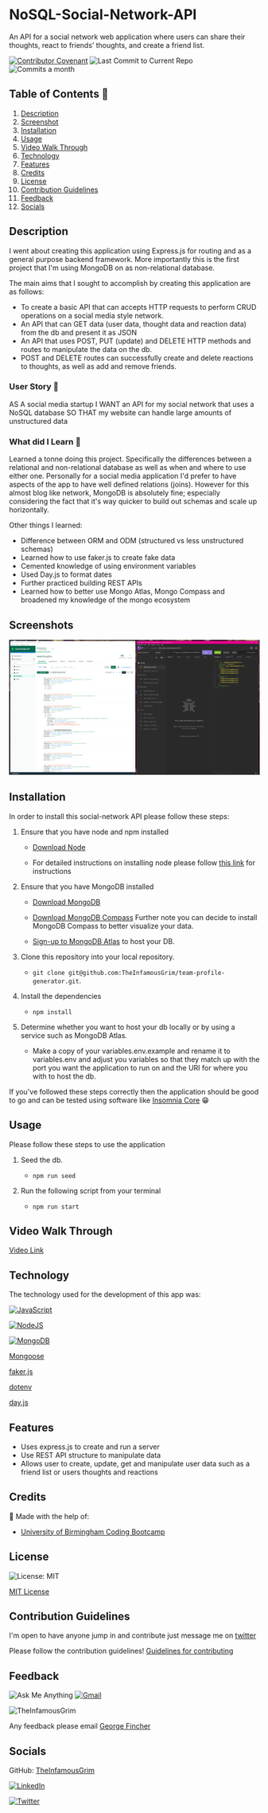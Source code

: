 # NoSQL-Social-Network-API

An API for a social network web application where users can share their thoughts, react to friends’ thoughts, and create a friend list.

[![Contributor Covenant](https://img.shields.io/badge/Contributor%20Covenant-2.1-4baaaa.svg)](code_of_conduct.md)
![Last Commit to Current Repo](https://img.shields.io/github/last-commit/TheInfamousGrim/NoSQL-Social-Network-API)
![Commits a month](https://img.shields.io/github/commit-activity/m/TheInfamousGrim/NoSQL-Social-Network-API)

## Table of Contents 📃

1. [Description](#description)
2. [Screenshot](#screenshots)
3. [Installation](#installation)
4. [Usage](#usage)
5. [Video Walk Through](#video-walk-through)
6. [Technology](#technology)
7. [Features](#features)
8. [Credits](#credits)
9. [License](#license)
10. [Contribution Guidelines](#contribution-guidelines)
11. [Feedback](#feedback)
12. [Socials](#socials)

## Description

I went about creating this application using Express.js for routing and as a general purpose backend framework. More importantly this is the first project that I'm using MongoDB on as non-relational database.

The main aims that I sought to accomplish by creating this application are as follows:

- To create a basic API that can accepts HTTP requests to perform CRUD operations on a social media style network.
- An API that can GET data (user data, thought data and reaction data) from the db and present it as JSON
- An API that uses POST, PUT (update) and DELETE HTTP methods and routes to manipulate the data on the db.
- POST and DELETE routes can successfully create and delete reactions to thoughts, as well as add and remove friends.

### User Story 👤

AS A social media startup
I WANT an API for my social network that uses a NoSQL database
SO THAT my website can handle large amounts of unstructured data

### What did I Learn 🏫

Learned a tonne doing this project. Specifically the differences between a relational and non-relational database as well as when and where to use either one. Personally for a social media application I'd prefer to have aspects of the app to have well defined relations (joins). However for this almost blog like network, MongoDB is absolutely fine; especially considering the fact that it's way quicker to build out schemas and scale up horizontally.

Other things I learned:

- Difference between ORM and ODM (structured vs less unstructured schemas)
- Learned how to use faker.js to create fake data
- Cemented knowledge of using environment variables
- Used Day.js to format dates
- Further practiced building REST APIs
- Learned how to better use Mongo Atlas, Mongo Compass and broadened my knowledge of the mongo ecosystem

## Screenshots

![Team Profile Rendered Output Screenshot](./README-assets/Social-Network-API-Screenshot.png)

## Installation

In order to install this social-network API please follow these steps:

1. Ensure that you have node and npm installed

   - [Download Node](https://nodejs.org/en/download/)

   - For detailed instructions on installing node please follow [this link](https://docs.npmjs.com/downloading-and-installing-node-js-and-npm) for instructions

2. Ensure that you have MongoDB installed

   - [Download MongoDB](https://www.mongodb.com/docs/manual/installation/)

   - [Download MongoDB Compass](https://www.mongodb.com/docs/compass/current/install/) Further note you can decide to install MongoDB Compass to better visualize your data.

   - [Sign-up to MongoDB Atlas](https://account.mongodb.com/account/register?_ga=2.134313463.741469237.1669728820-950435213.1663285573) to host your DB.

3. Clone this repository into your local repository.

   - `git clone git@github.com:TheInfamousGrim/team-profile-generator.git`.

4. Install the dependencies

   - `npm install`

5. Determine whether you want to host your db locally or by using a service such as MongoDB Atlas.

   - Make a copy of your variables.env.example and rename it to variables.env and adjust you variables so that they match up with the port you want the application to run on and the URI for where you with to host the db.

If you've followed these steps correctly then the application should be good to go and can be tested using software like [Insomnia Core](https://insomnia.rest/) 😁

## Usage

Please follow these steps to use the application

1. Seed the db.

   - `npm run seed`

2. Run the following script from your terminal

   - `npm run start`

## Video Walk Through

[Video Link](https://youtu.be/ZCNmQvhZBco)

## Technology

The technology used for the development of this app was:

[![JavaScript](https://img.shields.io/badge/JavaScript-323330?style=for-the-badge&logo=javascript&logoColor=F7DF1E)](https://www.javascript.com/)

[![NodeJS](https://img.shields.io/badge/node.js-6DA55F?style=for-the-badge&logo=node.js&logoColor=white)](https://nodejs.org/en/)

[![MongoDB](https://img.shields.io/badge/MongoDB-%234ea94b.svg?style=for-the-badge&logo=mongodb&logoColor=white)](https://www.mongodb.com/docs/manual/installation/)

[Mongoose](https://mongoosejs.com/)

[faker.js](https://fakerjs.dev/)

[dotenv](https://github.com/motdotla/dotenv#readme)

[day.js](https://day.js.org/)

## Features

- Uses express.js to create and run a server
- Use REST API structure to manipulate data
- Allows user to create, update, get and manipulate user data such as a friend list or users thoughts and reactions

## Credits

🙏 Made with the help of:

- [University of Birmingham Coding Bootcamp](https://www.birmingham.ac.uk/postgraduate/courses/cpd/coding-boot-camp.aspx)

## License

![License: MIT](https://img.shields.io/github/license/TheInfamousGrim/NoSQL-Social-Network-API?color=yellow)

[MIT License](/LICENSE)

## Contribution Guidelines

I'm open to have anyone jump in and contribute just message me on [twitter](https://twitter.com/VaporWhy)

Please follow the contribution guidelines!
[Guidelines for contributing](/code_of_conduct.md)

## Feedback

![Ask Me Anything](https://img.shields.io/badge/Ask%20me-anything-1abc9c.svg)
[![Gmail](https://img.shields.io/badge/Gmail-D14836?style=for-the-badge&logo=gmail&logoColor=white)](mailto:finchergeorge1@gmail.com)

<img src="https://avatars.githubusercontent.com/u/89855075?v=4" alt="TheInfamousGrim">

Any feedback please email [George Fincher](mailto:finchergeorge1@gmail.com)

## Socials

GitHub: [TheInfamousGrim](https://api.github.com/users/TheInfamousGrim)

[![LinkedIn](https://img.shields.io/badge/linkedin-%230077B5.svg?style=for-the-badge&logo=linkedin&logoColor=white)](https://www.linkedin.com/in/george-fincher-aa7869214/)

[![Twitter](https://img.shields.io/badge/Twitter-%231DA1F2.svg?style=for-the-badge&logo=Twitter&logoColor=white)](https://twitter.com/VaporWhy)
